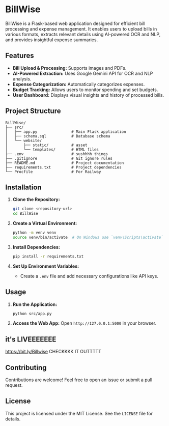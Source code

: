 # BillWise

BillWise is a Flask-based web application designed for efficient bill processing and expense management. It enables users to upload bills in various formats, extracts relevant details using AI-powered OCR and NLP, and provides insightful expense summaries.

## Features
- **Bill Upload & Processing:** Supports images and PDFs.
- **AI-Powered Extraction:** Uses Google Gemini API for OCR and NLP analysis.
- **Expense Categorization:** Automatically categorizes expenses.
- **Budget Tracking:** Allows users to monitor spending and set budgets.
- **User Dashboard:** Displays visual insights and history of processed bills.

## Project Structure

```
BillWise/ 
├── src/
│   ├── app.py               # Main Flask application
│   ├── schema.sql           # Database schema
│   └── website/
│       ├── static/          # asset
│       └── templates/       # HTML files
├── .env                     # sushhhh things 
├── .gitignore               # Git ignore rules
├── README.md                # Project documentation
├── requirements.txt         # Project dependencies
└── Procfile                 # For Railway
```

## Installation

1. **Clone the Repository:**
   ```sh
   git clone <repository-url>
   cd BillWise
   ```

2. **Create a Virtual Environment:**
   ```sh
   python -m venv venv
   source venv/bin/activate  # On Windows use `venv\Scripts\activate`
   ```

3. **Install Dependencies:**
   ```sh
   pip install -r requirements.txt
   ```

4. **Set Up Environment Variables:**
   - Create a `.env` file and add necessary configurations like API keys.

## Usage

1. **Run the Application:**
   ```sh
   python src/app.py
   ```

2. **Access the Web App:**
   Open `http://127.0.0.1:5000` in your browser.

## it's LIVEEEEEEE
   https://bit.ly/Billwise CHECKKKK IT OUTTTTT   

## Contributing

Contributions are welcome! Feel free to open an issue or submit a pull request.

## License

This project is licensed under the MIT License. See the `LICENSE` file for details.

